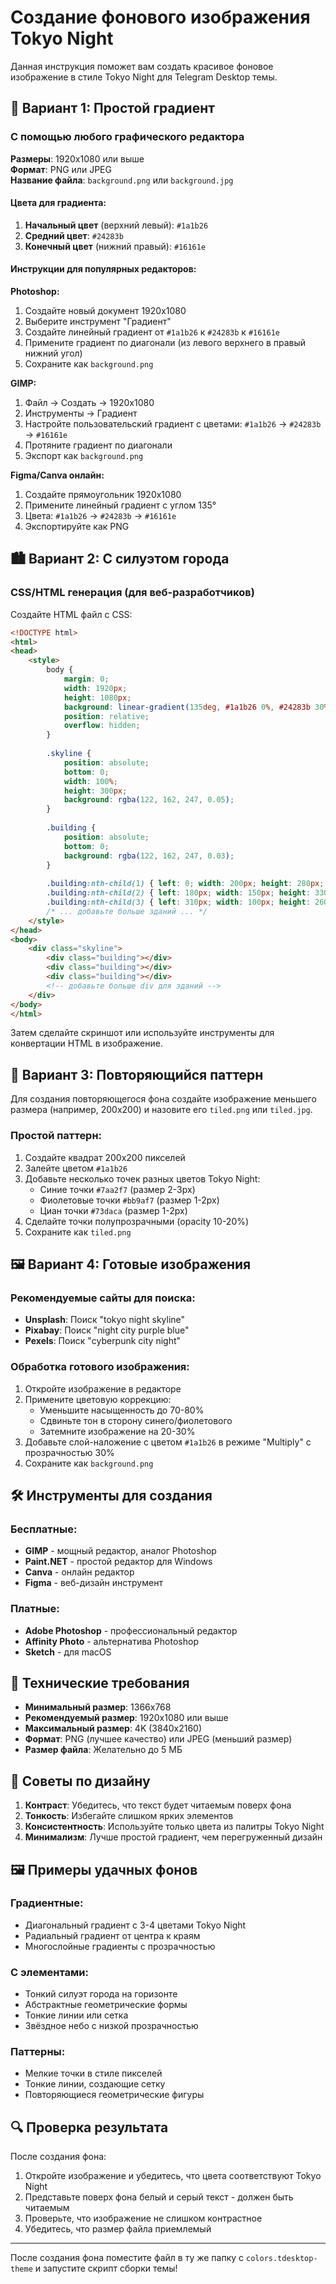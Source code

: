 # Создание фонового изображения Tokyo Night

Данная инструкция поможет вам создать красивое фоновое изображение в стиле Tokyo Night для Telegram Desktop темы.

## 🎨 Вариант 1: Простой градиент

### С помощью любого графического редактора

**Размеры**: 1920x1080 или выше  
**Формат**: PNG или JPEG  
**Название файла**: `background.png` или `background.jpg`

#### Цвета для градиента:
1. **Начальный цвет** (верхний левый): `#1a1b26`
2. **Средний цвет**: `#24283b`  
3. **Конечный цвет** (нижний правый): `#16161e`

#### Инструкции для популярных редакторов:

**Photoshop:**
1. Создайте новый документ 1920x1080
2. Выберите инструмент "Градиент"
3. Создайте линейный градиент от `#1a1b26` к `#24283b` к `#16161e`
4. Примените градиент по диагонали (из левого верхнего в правый нижний угол)
5. Сохраните как `background.png`

**GIMP:**
1. Файл → Создать → 1920x1080
2. Инструменты → Градиент
3. Настройте пользовательский градиент с цветами: `#1a1b26` → `#24283b` → `#16161e`
4. Протяните градиент по диагонали
5. Экспорт как `background.png`

**Figma/Canva онлайн:**
1. Создайте прямоугольник 1920x1080
2. Примените линейный градиент с углом 135°
3. Цвета: `#1a1b26` → `#24283b` → `#16161e`
4. Экспортируйте как PNG

## 🏙️ Вариант 2: С силуэтом города

### CSS/HTML генерация (для веб-разработчиков)

Создайте HTML файл с CSS:

```html
<!DOCTYPE html>
<html>
<head>
    <style>
        body {
            margin: 0;
            width: 1920px;
            height: 1080px;
            background: linear-gradient(135deg, #1a1b26 0%, #24283b 30%, #1a1b26 70%, #16161e 100%);
            position: relative;
            overflow: hidden;
        }
        
        .skyline {
            position: absolute;
            bottom: 0;
            width: 100%;
            height: 300px;
            background: rgba(122, 162, 247, 0.05);
        }
        
        .building {
            position: absolute;
            bottom: 0;
            background: rgba(122, 162, 247, 0.03);
        }
        
        .building:nth-child(1) { left: 0; width: 200px; height: 280px; }
        .building:nth-child(2) { left: 180px; width: 150px; height: 330px; }
        .building:nth-child(3) { left: 310px; width: 100px; height: 260px; }
        /* ... добавьте больше зданий ... */
    </style>
</head>
<body>
    <div class="skyline">
        <div class="building"></div>
        <div class="building"></div>
        <div class="building"></div>
        <!-- добавьте больше div для зданий -->
    </div>
</body>
</html>
```

Затем сделайте скриншот или используйте инструменты для конвертации HTML в изображение.

## 🔄 Вариант 3: Повторяющийся паттерн

Для создания повторяющегося фона создайте изображение меньшего размера (например, 200x200) и назовите его `tiled.png` или `tiled.jpg`.

### Простой паттерн:
1. Создайте квадрат 200x200 пикселей
2. Залейте цветом `#1a1b26`
3. Добавьте несколько точек разных цветов Tokyo Night:
   - Синие точки `#7aa2f7` (размер 2-3px)
   - Фиолетовые точки `#bb9af7` (размер 1-2px)
   - Циан точки `#73daca` (размер 1-2px)
4. Сделайте точки полупрозрачными (opacity 10-20%)
5. Сохраните как `tiled.png`

## 🖼️ Вариант 4: Готовые изображения

### Рекомендуемые сайты для поиска:
- **Unsplash**: Поиск "tokyo night skyline"
- **Pixabay**: Поиск "night city purple blue"
- **Pexels**: Поиск "cyberpunk city night"

### Обработка готового изображения:
1. Откройте изображение в редакторе
2. Примените цветовую коррекцию:
   - Уменьшите насыщенность до 70-80%
   - Сдвиньте тон в сторону синего/фиолетового
   - Затемните изображение на 20-30%
3. Добавьте слой-наложение с цветом `#1a1b26` в режиме "Multiply" с прозрачностью 30%
4. Сохраните как `background.png`

## 🛠️ Инструменты для создания

### Бесплатные:
- **GIMP** - мощный редактор, аналог Photoshop
- **Paint.NET** - простой редактор для Windows
- **Canva** - онлайн редактор
- **Figma** - веб-дизайн инструмент

### Платные:
- **Adobe Photoshop** - профессиональный редактор
- **Affinity Photo** - альтернатива Photoshop
- **Sketch** - для macOS

## 📐 Технические требования

- **Минимальный размер**: 1366x768
- **Рекомендуемый размер**: 1920x1080 или выше
- **Максимальный размер**: 4K (3840x2160)
- **Формат**: PNG (лучшее качество) или JPEG (меньший размер)
- **Размер файла**: Желательно до 5 МБ

## 🎯 Советы по дизайну

1. **Контраст**: Убедитесь, что текст будет читаемым поверх фона
2. **Тонкость**: Избегайте слишком ярких элементов
3. **Консистентность**: Используйте только цвета из палитры Tokyo Night
4. **Минимализм**: Лучше простой градиент, чем перегруженный дизайн

## 🖼️ Примеры удачных фонов

### Градиентные:
- Диагональный градиент с 3-4 цветами Tokyo Night
- Радиальный градиент от центра к краям
- Многослойные градиенты с прозрачностью

### С элементами:
- Тонкий силуэт города на горизонте
- Абстрактные геометрические формы
- Тонкие линии или сетка
- Звёздное небо с низкой прозрачностью

### Паттерны:
- Мелкие точки в стиле пикселей
- Тонкие линии, создающие сетку
- Повторяющиеся геометрические фигуры

## 🔍 Проверка результата

После создания фона:
1. Откройте изображение и убедитесь, что цвета соответствуют Tokyo Night
2. Представьте поверх фона белый и серый текст - должен быть читаемым
3. Проверьте, что изображение не слишком контрастное
4. Убедитесь, что размер файла приемлемый

---

После создания фона поместите файл в ту же папку с `colors.tdesktop-theme` и запустите скрипт сборки темы! 